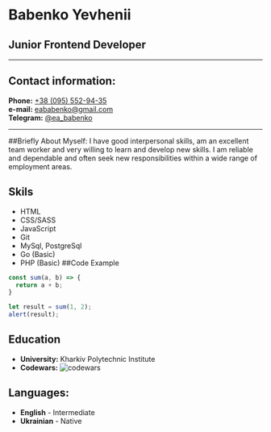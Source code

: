 # Babenko Yevhenii

## Junior Frontend Developer
***
## Contact information:

**Phone:** [+38 (095) 552-94-35](tel:+380955529435)  
**e-mail:** [eababenko@gmail.com](mailto:eababenko@gmail.com)  
**Telegram:** [@ea_babenko](https://t.me/ea_babenko)  
***

##Briefly About Myself:
I have good interpersonal skills, am an excellent team worker and very willing to learn and develop new skills. I am reliable and dependable and often seek new responsibilities within a wide range of employment areas.
## Skils
- HTML
- CSS/SASS
- JavaScript
- Git
- MySql, PostgreSql
- Go (Basic)
- PHP (Basic)
##Code Example
```javascript
const sum(a, b) => {
  return a + b;
}

let result = sum(1, 2);
alert(result);
```
## Education
- **University:** Kharkiv Polytechnic Institute
- **Codewars:** ![codewars](https://www.codewars.com/users/rsschool_b13c8cd365c7302b/badges/micro)
## Languages:
- **English** - Intermediate
- **Ukrainian** - Native